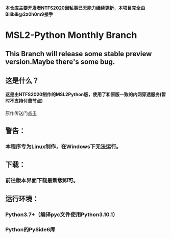 #### 本仓库主要开发者NTFS2020因私事已无能力继续更新，本项目完全由Bilibili@2z0h0m9接手
# MSL2-Python          Monthly Branch
## This Branch will release some stable preview version.Maybe there's some bug.
## 这是什么？
#### 这是由NTFS2020制作的MSL2Python版，使用了和原版一致的内网穿透服务(暂时不支持付费节点)
原作传送门[点击](https://github.com/Waheal/MSL2)
## 警告：
### 本程序专为Linux制作，在Windows下无法运行。
## 下载：
### 前往版本界面下载最新版即可。
## 运行环境：
### Python3.7+（编译pyc文件使用Python3.10.1）
### Python的PySide6库
